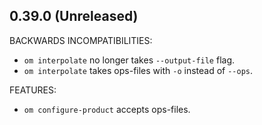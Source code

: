 ## 0.39.0 (Unreleased)

BACKWARDS INCOMPATIBILITIES:
- `om interpolate` no longer takes `--output-file` flag.
- `om interpolate` takes ops-files with `-o` instead of `--ops`.

FEATURES:
- `om configure-product` accepts ops-files.

